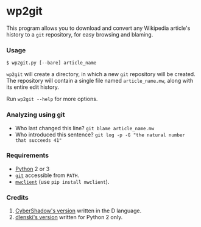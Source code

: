 wp2git
======

This program allows you to download and convert any Wikipedia article's history to a `git` repository, for easy browsing and blaming.

### Usage

    $ wp2git.py [--bare] article_name

`wp2git` will create a directory, in which a new `git` repository will be created.
The repository will contain a single file named `article_name.mw`, along with its entire edit history.

Run `wp2git --help` for more options.

### Analyzing using git
* Who last changed this line? `git blame article_name.mw`
* Who introduced this sentence? `git log -p -G "the natural number that succeeds 41"`

### Requirements
* [Python](https://www.python.org/) 2 or 3
* [`git`](https://git-scm.com/) accessible from `PATH`.
* [`mwclient`](https://github.com/mwclient/mwclient) (use `pip install mwclient`).

### Credits
1. [CyberShadow's version](https://github.com/CyberShadow/wp2git) written in the D language.
2. [dlenski's version](https://github.com/CyberShadow/wp2git) written for Python 2 only.
